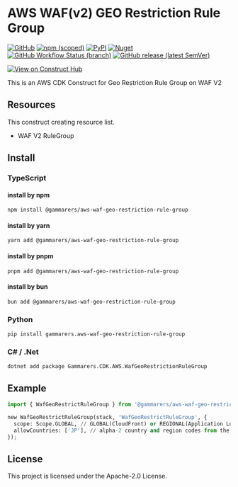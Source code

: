 # AWS WAF(v2) GEO Restriction Rule Group

[![GitHub](https://img.shields.io/github/license/gammarers/aws-waf-geo-restriction-rule-group?style=flat-square)](https://github.com/gammarers/aws-waf-geo-restriction-rule-group/blob/main/LICENSE)
[![npm (scoped)](https://img.shields.io/npm/v/@gammarers/aws-waf-geo-restriction-rule-group?style=flat-square)](https://www.npmjs.com/package/@gammarers/aws-waf-geo-restriction-rule-group)
[![PyPI](https://img.shields.io/pypi/v/gammarers.aws-waf-geo-restriction-rule-group?style=flat-square)](https://pypi.org/project/gammarers.aws-waf-geo-restriction-rule-group/)
[![Nuget](https://img.shields.io/nuget/v/Gammarers.CDK.AWS.WafGeoRestrictionRuleGroup?style=flat-square)](https://www.nuget.org/packages/Gammarers.CDK.AWS.WafGeoRestrictionRuleGroup/)
[![GitHub Workflow Status (branch)](https://img.shields.io/github/actions/workflow/status/gammarers/aws-waf-geo-restriction-rule-group/release.yml?branch=main&label=release&style=flat-square)](https://github.com/gammarers/aws-waf-geo-restriction-rule-group/actions/workflows/release.yml)
[![GitHub release (latest SemVer)](https://img.shields.io/github/v/release/gammarers/aws-waf-geo-restriction-rule-group?sort=semver&style=flat-square)](https://github.com/gammarers/aws-waf-geo-restriction-rule-group/releases)

[![View on Construct Hub](https://constructs.dev/badge?package=@gammarers/aws-waf-geo-restriction-rule-group)](https://constructs.dev/packages/@gammarers/aws-waf-geo-restriction-rule-group)

This is an AWS CDK Construct for Geo Restriction Rule Group on WAF V2

## Resources

This construct creating resource list.

* WAF V2 RuleGroup

## Install

### TypeScript

#### install by npm

```shell
npm install @gammarers/aws-waf-geo-restriction-rule-group
```

#### install by yarn

```shell
yarn add @gammarers/aws-waf-geo-restriction-rule-group
```

#### install by pnpm

```shell
pnpm add @gammarers/aws-waf-geo-restriction-rule-group
```

#### install by bun

```shell
bun add @gammarers/aws-waf-geo-restriction-rule-group
```

### Python

```shell
pip install gammarers.aws-waf-geo-restriction-rule-group
```

### C# / .Net

```shell
dotnet add package Gammarers.CDK.AWS.WafGeoRestrictionRuleGroup
```

## Example

```python
import { WafGeoRestrictRuleGroup } from '@gammarers/aws-waf-geo-restriction-rule-group';

new WafGeoRestrictRuleGroup(stack, 'WafGeoRestrictRuleGroup', {
  scope: Scope.GLOBAL, // GLOBAL(CloudFront) or REGIONAL(Application Load Balancer (ALB), Amazon API Gateway REST API, an AWS AppSync GraphQL API, or an Amazon Cognito user pool)
  allowCountries: ['JP'], // alpha-2 country and region codes from the International Organization for Standardization (ISO) 3166 standard
});
```

## License

This project is licensed under the Apache-2.0 License.
